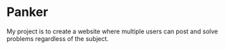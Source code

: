 # Panker

My project is to create a website where multiple users can post and solve problems regardless of the subject.
